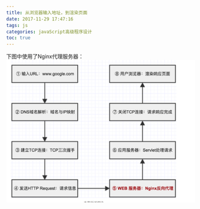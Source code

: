 ```yaml
---
title: 从浏览器输入地址，到渲染页面
date: 2017-11-29 17:47:16
tags: js
categories: javaScript高级程序设计
toc: true
---
```

下图中使用了Nginx代理服务器：
![](../uploads/position3.png)